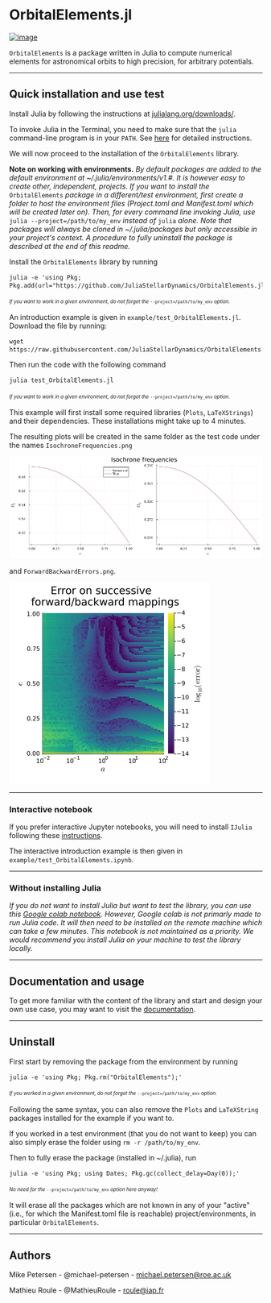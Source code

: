 
# OrbitalElements.jl

[![image](https://github.com/JuliaStellarDynamics/OrbitalElements.jl/actions/workflows/documentation.yml/badge.svg?branch=documentation)](https://juliastellardynamics.github.io/OrbitalElements.jl/)


`OrbitalElements` is a package written in Julia to compute numerical elements for astronomical orbits to high precision, for arbitrary potentials.

---
## Quick installation and use test

Install Julia by following the instructions at [julialang.org/downloads/](https://julialang.org/downloads/).

To invoke Julia in the Terminal, you need to make sure that the `julia` command-line program is in your `PATH`. 
See [here](https://julialang.org/downloads/platform/#optional_add_julia_to_path) for detailed instructions.

We will now proceed to the installation of the `OrbitalElements` library.

**Note on working with environments.** *By default packages are added to the default environment at ~/.julia/environments/v1.#.* 
*It is however easy to create other, independent, projects.*
*If you want to install the* `OrbitalElements` *package in a different/test environment, first create a folder to host the environment files (Project.toml and Manifest.toml which will be created later on).* 
*Then, for every command line invoking Julia, use* `julia --project=/path/to/my_env` *instead of* `julia` *alone.* 
*Note that packages will always be cloned in ~/.julia/packages but only accessible in your project's context.* 
*A procedure to fully uninstall the package is described at the end of this readme.*

Install the `OrbitalElements` library by running
```
julia -e 'using Pkg; Pkg.add(url="https://github.com/JuliaStellarDynamics/OrbitalElements.jl.git")'
```
<sup><sub>*If you want to work in a given environment, do not forget the* `--project=/path/to/my_env` *option.*</sub></sup>


An introduction example is given in `example/test_OrbitalElements.jl`.
Download the file by running:
```
wget https://raw.githubusercontent.com/JuliaStellarDynamics/OrbitalElements.jl/main/examples/test_OrbitalElements.jl
```
Then run the code with the following command
```
julia test_OrbitalElements.jl
```
<sup><sub>*If you want to work in a given environment, do not forget the* `--project=/path/to/my_env` *option.*</sub></sup>

This example will first install some required libraries (`Plots`, `LaTeXStrings`) and their dependencies. These installations might take up to 4 minutes.

The resulting plots will be created in the same folder as the test code under the names `IsochroneFrequencies.png`

![`Isochrone frequencies`](examples/IsochroneFrequencies_original.png)

and `ForwardBackwardErrors.png`.

![`Forward+backward errors`](examples/ForwardBackwardErrors_original.png)

---
### Interactive notebook

If you prefer interactive Jupyter notebooks, you will need to install `IJulia` following these [instructions](https://github.com/JuliaLang/IJulia.jl).

The interactive introduction example is then given in `example/test_OrbitalElements.ipynb`.

---
### Without installing Julia

*If you do not want to install Julia but want to test the library, you can use this [Google colab notebook](https://colab.research.google.com/drive/1mCShKnyL9gIIuDhLsmvMJSO4F3JlSfSJ?usp=sharing).
However, Google colab is not primarly made to run Julia code. 
It will then need to be installed on the remote machine which can take a few minutes.
This notebook is not maintained as a priority. We would recommend you install Julia on your machine to test the library locally.*

---
## Documentation and usage

To get more familiar with the content of the library and start and design your own use case, you may want to visit the [documentation](https://juliastellardynamics.github.io/OrbitalElements.jl/).

---
## Uninstall

First start by removing the package from the environment by running
```
julia -e 'using Pkg; Pkg.rm("OrbitalElements");'
```
<sup><sub>*If you worked in a given environment, do not forget the* `--project=/path/to/my_env` *option.*</sub></sup>

Following the same syntax, you can also remove the `Plots` and `LaTeXString` packages installed for the example if you want to. 

If you worked in a test environment (that you do not want to keep) you can also simply erase the folder using `rm -r /path/to/my_env`.

Then to fully erase the package (installed in ~/.julia), run
```
julia -e 'using Pkg; using Dates; Pkg.gc(collect_delay=Day(0));'
```
<sup><sub>*No need for the* `--project=/path/to/my_env` *option here anyway!*</sub></sup>

It will erase all the packages which are not known in any of your "active" (i.e., for which the Manifest.toml file is reachable) project/environments, in particular `OrbitalElements`.

---
## Authors

Mike Petersen -  @michael-petersen - michael.petersen@roe.ac.uk

Mathieu Roule -  @MathieuRoule     - roule@iap.fr
